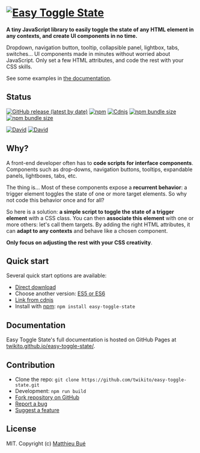 # [![Easy Toggle State](https://raw.githubusercontent.com/Twikito/easy-toggle-state/master/logo.png)](https://twikito.github.io/easy-toggle-state/)

__A tiny JavaScript library to easily toggle the state of any HTML element in any contexts, and create UI components in no time.__

Dropdown, navigation button, tooltip, collapsible panel, lightbox, tabs, switches…
UI components made in minutes without worried about JavaScript. Only set a few HTML attributes, and code the rest with your CSS skills.

See some examples in [the documentation](https://twikito.github.io/easy-toggle-state/#examples).

## Status

[![GitHub release (latest by date)](https://img.shields.io/github/v/release/Twikito/easy-toggle-state?style=flat-square)](https://github.com/Twikito/easy-toggle-state/releases)
[![npm](https://img.shields.io/npm/v/easy-toggle-state?style=flat-square)](https://www.npmjs.com/package/easy-toggle-state)
[![Cdnjs](https://img.shields.io/cdnjs/v/easy-toggle-state?style=flat-square)](https://cdnjs.com/libraries/easy-toggle-state)
[![npm bundle size](https://img.shields.io/bundlephobia/min/easy-toggle-state?style=flat-square)](https://github.com/Twikito/easy-toggle-state/blob/master/dist/easy-toggle-state.min.js)
[![npm bundle size](https://img.shields.io/bundlephobia/minzip/easy-toggle-state?style=flat-square)](https://github.com/Twikito/easy-toggle-state/blob/master/dist/easy-toggle-state.min.js)

[![David](https://img.shields.io/david/Twikito/easy-toggle-state?style=flat-square)](https://david-dm.org/Twikito/easy-toggle-state)
[![David](https://img.shields.io/david/dev/Twikito/easy-toggle-state?style=flat-square)](https://david-dm.org/Twikito/easy-toggle-state?type=dev)

## Why?

A front-end developer often has to __code scripts for interface components__. Components such as drop-downs, navigation buttons, tooltips, expandable panels, lightboxes, tabs, etc.

The thing is… Most of these components expose a __recurrent behavior__: a trigger element toggles the state of one or more target elements. So why not code this behavior once and for all?

So here is a solution: __a simple script to toggle the state of a trigger element__ with a CSS class. You can then __associate this element__ with one or more others: let's call them targets. By adding the right HTML attributes, it can __adapt to any contexts__ and behave like a chosen component.

__Only focus on adjusting the rest with your CSS creativity__.

## Quick start

Several quick start options are available:

- [Direct download](https://rawgit.com/Twikito/easy-toggle-state/master/dist/easy-toggle-state.min.js)
- Choose another version: [ES5 or ES6](https://github.com/Twikito/easy-toggle-state/tree/master/dist)
- [Link from cdnjs](https://cdnjs.com/libraries/easy-toggle-state)
- Install with [npm](https://www.npmjs.com/package/easy-toggle-state): `npm install easy-toggle-state`

## Documentation

Easy Toggle State's full documentation is hosted on GitHub Pages at [twikito.github.io/easy-toggle-state/](https://twikito.github.io/easy-toggle-state/).

## Contribution

- Clone the repo: `git clone https://github.com/twikito/easy-toggle-state.git`
- Development: `npm run build`
- [Fork repository on GitHub](https://github.com/Twikito/easy-toggle-state/fork)
- [Report a bug](https://github.com/Twikito/easy-toggle-state/issues)
- [Suggest a feature](https://github.com/Twikito/easy-toggle-state/issues)

## License

MIT. Copyright (c) [Matthieu Bué](https://twikito.com)
